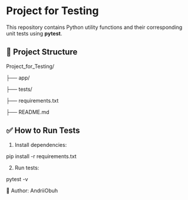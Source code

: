 # Project for Testing

This repository contains Python utility functions and their corresponding unit tests using **pytest**.

## 📁 Project Structure

Project_for_Testing/

├── app/

├── tests/

├── requirements.txt

├── README.md  

## ✅ How to Run Tests
1. Install dependencies:

pip install -r requirements.txt

2. Run tests:

pytest -v

📌 Author: 
AndriiObuh


